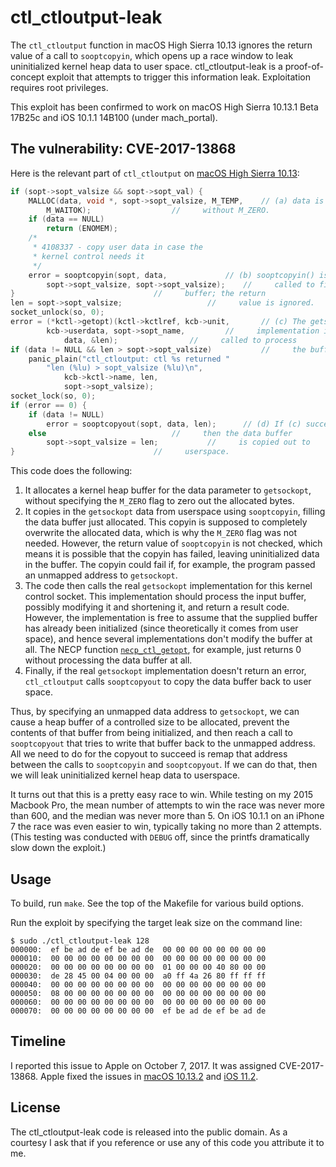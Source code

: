 # ctl_ctloutput-leak

<!-- Brandon Azad -->

The `ctl_ctloutput` function in macOS High Sierra 10.13 ignores the return value of a call to
`sooptcopyin`, which opens up a race window to leak uninitialized kernel heap data to user space.
ctl_ctloutput-leak is a proof-of-concept exploit that attempts to trigger this information leak.
Exploitation requires root privileges.

This exploit has been confirmed to work on macOS High Sierra 10.13.1 Beta 17B25c and iOS 10.1.1
14B100 (under mach_portal).

## The vulnerability: CVE-2017-13868

Here is the relevant part of `ctl_ctloutput` on [macOS High Sierra 10.13][ctl_ctloutput source]:

[ctl_ctloutput source]: https://opensource.apple.com/source/xnu/xnu-4570.1.46/bsd/kern/kern_control.c.auto.html

```c
if (sopt->sopt_valsize && sopt->sopt_val) {
	MALLOC(data, void *, sopt->sopt_valsize, M_TEMP,	// (a) data is allocated
		M_WAITOK);					//     without M_ZERO.
	if (data == NULL)
		return (ENOMEM);
	/*
	 * 4108337 - copy user data in case the
	 * kernel control needs it
	 */
	error = sooptcopyin(sopt, data,				// (b) sooptcopyin() is
		sopt->sopt_valsize, sopt->sopt_valsize);	//     called to fill the
}								//     buffer; the return
len = sopt->sopt_valsize;					//     value is ignored.
socket_unlock(so, 0);
error = (*kctl->getopt)(kctl->kctlref, kcb->unit,		// (c) The getsockopt()
		kcb->userdata, sopt->sopt_name,			//     implementation is
			data, &len);				//     called to process
if (data != NULL && len > sopt->sopt_valsize)			//     the buffer.
	panic_plain("ctl_ctloutput: ctl %s returned "
		"len (%lu) > sopt_valsize (%lu)\n",
			kcb->kctl->name, len,
			sopt->sopt_valsize);
socket_lock(so, 0);
if (error == 0) {
	if (data != NULL)
		error = sooptcopyout(sopt, data, len);		// (d) If (c) succeeded,
	else							//     then the data buffer
		sopt->sopt_valsize = len;			//     is copied out to
}								//     userspace.
```

This code does the following:
1. It allocates a kernel heap buffer for the data parameter to `getsockopt`, without specifying the
   `M_ZERO` flag to zero out the allocated bytes.
2. It copies in the `getsockopt` data from userspace using `sooptcopyin`, filling the data buffer
   just allocated. This copyin is supposed to completely overwrite the allocated data, which is why
   the `M_ZERO` flag was not needed. However, the return value of `sooptcopyin` is not checked,
   which means it is possible that the copyin has failed, leaving uninitialized data in the buffer.
   The copyin could fail if, for example, the program passed an unmapped address to `getsockopt`.
3. The code then calls the real `getsockopt` implementation for this kernel control socket. This
   implementation should process the input buffer, possibly modifying it and shortening it, and
   return a result code. However, the implementation is free to assume that the supplied buffer has
   already been initialized (since theoretically it comes from user space), and hence several
   implementations don't modify the buffer at all. The NECP function
   [`necp_ctl_getopt`][necp_ctl_getopt source], for example, just returns 0 without processing the
   data buffer at all.
4. Finally, if the real `getsockopt` implementation doesn't return an error, `ctl_ctloutput` calls
   `sooptcopyout` to copy the data buffer back to user space.

[necp_ctl_getopt source]: https://opensource.apple.com/source/xnu/xnu-4570.1.46/bsd/net/necp.c.auto.html

Thus, by specifying an unmapped data address to `getsockopt`, we can cause a heap buffer of a
controlled size to be allocated, prevent the contents of that buffer from being initialized, and
then reach a call to `sooptcopyout` that tries to write that buffer back to the unmapped address.
All we need to do for the copyout to succeed is remap that address between the calls to
`sooptcopyin` and `sooptcopyout`. If we can do that, then we will leak uninitialized kernel heap
data to userspace.

It turns out that this is a pretty easy race to win. While testing on my 2015 Macbook Pro, the mean
number of attempts to win the race was never more than 600, and the median was never more than 5.
On iOS 10.1.1 on an iPhone 7 the race was even easier to win, typically taking no more than 2
attempts. (This testing was conducted with `DEBUG` off, since the printfs dramatically slow down
the exploit.)

## Usage

To build, run `make`. See the top of the Makefile for various build options.

Run the exploit by specifying the target leak size on the command line:

	$ sudo ./ctl_ctloutput-leak 128
	000000:  ef be ad de ef be ad de  00 00 00 00 00 00 00 00
	000010:  00 00 00 00 00 00 00 00  00 00 00 00 00 00 00 00
	000020:  00 00 00 00 00 00 00 00  01 00 00 00 40 80 00 00
	000030:  de 28 45 00 04 00 00 00  a0 ff 4a 26 80 ff ff ff
	000040:  00 00 00 00 00 00 00 00  00 00 00 00 00 00 00 00
	000050:  08 00 00 00 00 00 00 00  00 00 00 00 00 00 00 00
	000060:  00 00 00 00 00 00 00 00  00 00 00 00 00 00 00 00
	000070:  00 00 00 00 00 00 00 00  ef be ad de ef be ad de

## Timeline

I reported this issue to Apple on October 7, 2017. It was assigned CVE-2017-13868. Apple fixed the
issues in [macOS 10.13.2] and [iOS 11.2].

[macOS 10.13.2]: https://support.apple.com/en-us/HT208331
[iOS 11.2]: https://support.apple.com/en-us/HT208334

## License

The ctl_ctloutput-leak code is released into the public domain. As a courtesy I ask that if you
reference or use any of this code you attribute it to me.
